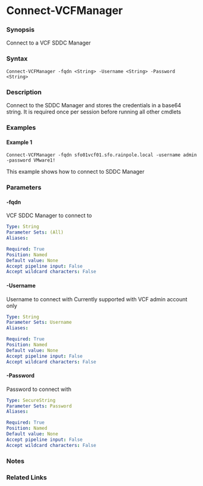 # Connect-VCFManager

### Synopsis
Connect to a VCF SDDC Manager

### Syntax
```
Connect-VCFManager -fqdn <String> -Username <String> -Password <String>
```

### Description
Connect to the SDDC Manager and stores the credentials in a base64 string.
It is required once per session before running all other cmdlets

### Examples
#### Example 1
```
Connect-VCFManager -fqdn sfo01vcf01.sfo.rainpole.local -username admin -password VMware1!
```
This example shows how to connect to SDDC Manager

### Parameters

#### -fqdn
VCF SDDC Manager to connect to

```yaml
Type: String
Parameter Sets: (All)
Aliases:

Required: True
Position: Named
Default value: None
Accept pipeline input: False
Accept wildcard characters: False
```

#### -Username
Username to connect with
Currently supported with VCF admin account only

```yaml
Type: String
Parameter Sets: Username
Aliases:

Required: True
Position: Named
Default value: None
Accept pipeline input: False
Accept wildcard characters: False
```

#### -Password
Password to connect with

```yaml
Type: SecureString
Parameter Sets: Password
Aliases:

Required: True
Position: Named
Default value: None
Accept pipeline input: False
Accept wildcard characters: False
```

### Notes

### Related Links
